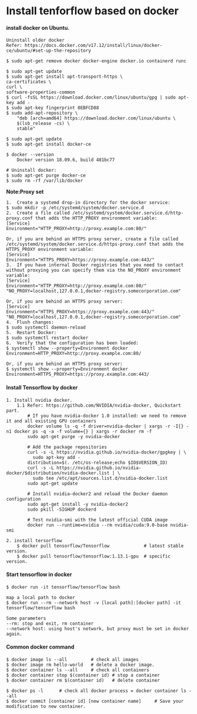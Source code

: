 # Install tenforflow based on docker

#### install docker on Ubuntu.

	Uninstall older docker
	Refer: https://docs.docker.com/v17.12/install/linux/docker-ce/ubuntu/#set-up-the-repository

	$ sudo apt-get remove docker docker-engine docker.io containerd runc

	$ sudo apt-get update
	$ sudo apt-get install apt-transport-https \
    ca-certificates \
    curl \
    software-properties-common
    $ curl -fsSL https://download.docker.com/linux/ubuntu/gpg | sudo apt-key add -
    $ sudo apt-key fingerprint 0EBFCD88
    $ sudo add-apt-repository \
		"deb [arch=amd64] https://download.docker.com/linux/ubuntu \
		$(lsb_release -cs) \
		stable"

	$ sudo apt-get update
	$ sudo apt-get install docker-ce

	$ docker --version
		Docker version 18.09.6, build 481bc77

	# Uninstall docker:
	$ sudo apt-get purge docker-ce
	$ sudo rm -rf /var/lib/docker

**Note:Proxy set**

	1.	Create a systemd drop-in directory for the docker service:
	$ sudo mkdir -p /etc/systemd/system/docker.service.d
	2.	Create a file called /etc/systemd/system/docker.service.d/http-proxy.conf that adds the HTTP_PROXY environment variable:
	[Service]
	Environment="HTTP_PROXY=http://proxy.example.com:80/"

	Or, if you are behind an HTTPS proxy server, create a file called /etc/systemd/system/docker.service.d/https-proxy.conf that adds the HTTPS_PROXY environment variable:
	[Service]
	Environment="HTTPS_PROXY=https://proxy.example.com:443/"
	3.	If you have internal Docker registries that you need to contact without proxying you can specify them via the NO_PROXY environment variable:
	[Service]    
	Environment="HTTP_PROXY=http://proxy.example.com:80/" "NO_PROXY=localhost,127.0.0.1,docker-registry.somecorporation.com"

	Or, if you are behind an HTTPS proxy server:
	[Service]    
	Environment="HTTPS_PROXY=https://proxy.example.com:443/" "NO_PROXY=localhost,127.0.0.1,docker-registry.somecorporation.com"
	4.	Flush changes:
	$ sudo systemctl daemon-reload
	5.	Restart Docker:
	$ sudo systemctl restart docker
	6.	Verify that the configuration has been loaded:
	$ systemctl show --property=Environment docker
	Environment=HTTP_PROXY=http://proxy.example.com:80/

	Or, if you are behind an HTTPS proxy server:
	$ systemctl show --property=Environment docker
	Environment=HTTPS_PROXY=https://proxy.example.com:443/

#### Install Tensorflow by docker

	1. Install nvidia docker.
		1.1 Refer: https://github.com/NVIDIA/nvidia-docker, Quickstart part.
			# If you have nvidia-docker 1.0 installed: we need to remove it and all existing GPU containers
			docker volume ls -q -f driver=nvidia-docker | xargs -r -I{} -n1 docker ps -q -a -f volume={} | xargs -r docker rm -f
			sudo apt-get purge -y nvidia-docker

			# Add the package repositories
			curl -s -L https://nvidia.github.io/nvidia-docker/gpgkey | \
			  sudo apt-key add -
			distribution=$(. /etc/os-release;echo $ID$VERSION_ID)
			curl -s -L https://nvidia.github.io/nvidia-docker/$distribution/nvidia-docker.list | \
			  sudo tee /etc/apt/sources.list.d/nvidia-docker.list
			sudo apt-get update

			# Install nvidia-docker2 and reload the Docker daemon configuration
			sudo apt-get install -y nvidia-docker2
			sudo pkill -SIGHUP dockerd

			# Test nvidia-smi with the latest official CUDA image
			docker run --runtime=nvidia --rm nvidia/cuda:9.0-base nvidia-smi

	2. install tersorflow 
		$ docker pull tensorflow/Tensorflow 			# latest stable version.
		$ docker pull tensorflow/tensorflow:1.13.1-gpu 	# specific version.

#### Start tensorflow in docker

	$ docker run -it tensorflow/tensorflow bash 

	map a local path to docker
	$ docker run --rm --network host -v [local path]:[docker path] -it tensorflow/tensorflow bash

	Some parameters
	--rm: stop and exit, rm container
	--network host: using host's network, but proxy must be set in docker again.


#### Common docker command 

	$ docker image ls --all 		# check all images
	$ docker image rm hello-world	# delete a docker image.
	$ docker container ls --all		# check all containers
	$ docker container stop $(container id)	# stop a container
	$ docker container rm $(container id) 	# delete container

	$ docker ps -l 		# check all docker process = docker container ls --all	
	$ docker commit [container id] [new container name] 	# Save your modification to new container. 





